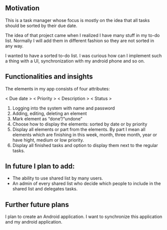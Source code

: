 
## Motivation

This is a task manager whose focus is mostly on the idea that all tasks should be sorted by their due date.

The idea of that project came when I realized I have many stuff in my to-do list. Normally I will add them in different fashion so they are not sorted in any way.

I wanted to have a sorted to-do list. I was curious how can I implement such a thing with a UI, synchronization with my android phone and so on.


 
## Functionalities and insights

The elements in my app consists of four attributes:

< Due date > < Priority > < Description > < Status >
  
1. Logging into the system with name and password
2. Adding, editing, deleting an element
3. Mark element as “done”/“undone”
4. Choose how to display the elements: sorted by date or by priority
5. Display all elements or part from the elements. By part I mean all elements which are finishing in this week, month, three month, year or have hight, medium or low priority.
6. Display all finished tasks and option to display them next to the regular tasks.

## In future I plan to add:
- The ability to use shared list by many users.
- An admin of every shared list who decide which people to include in the shared list and delegates tasks.

## Further future plans

I plan to create an Android application. I want to synchronize this application and my android application.

